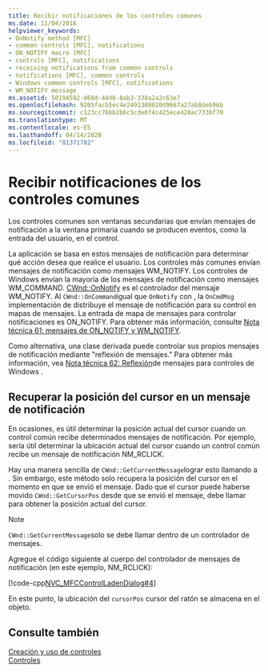 ```yaml
---
title: Recibir notificaciones de los controles comunes
ms.date: 11/04/2016
helpviewer_keywords:
- OnNotify method [MFC]
- common controls [MFC], notifications
- ON_NOTIFY macro [MFC]
- controls [MFC], notifications
- receiving notifications from common controls
- notifications [MFC], common controls
- Windows common controls [MFC], notifications
- WM_NOTIFY message
ms.assetid: 50194592-d60d-44d0-8ab3-338a2a2c63e7
ms.openlocfilehash: 9205facb5ec4e2491308020d9667a27ab8deb96b
ms.sourcegitcommit: c123cc76bb2b6c5cde6f4c425ece420ac733bf70
ms.translationtype: MT
ms.contentlocale: es-ES
ms.lasthandoff: 04/14/2020
ms.locfileid: "81371782"
---
```

# <a name="receiving-notification-from-common-controls"></a>Recibir notificaciones de los controles comunes

Los controles comunes son ventanas secundarias que envían mensajes de notificación a la ventana primaria cuando se producen eventos, como la entrada del usuario, en el control.

La aplicación se basa en estos mensajes de notificación para determinar qué acción desea que realice el usuario. Los controles más comunes envían mensajes de notificación como mensajes WM_NOTIFY. Los controles de Windows envían la mayoría de los mensajes de notificación como mensajes WM_COMMAND. [CWnd::OnNotify](../mfc/reference/cwnd-class.md#onnotify) es el controlador del mensaje WM_NOTIFY. Al `CWnd::OnCommand`igual que `OnNotify` con , la `OnCmdMsg` implementación de distribuye el mensaje de notificación para su control en mapas de mensajes. La entrada de mapa de mensajes para controlar notificaciones es ON_NOTIFY. Para obtener más información, consulte [Nota técnica 61: mensajes de ON_NOTIFY y WM_NOTIFY](../mfc/tn061-on-notify-and-wm-notify-messages.md).

Como alternativa, una clase derivada puede controlar sus propios mensajes de notificación mediante "reflexión de mensajes." Para obtener más información, vea [Nota técnica 62: Reflexión](../mfc/tn062-message-reflection-for-windows-controls.md)de mensajes para controles de Windows .

## <a name="retrieving-the-cursor-position-in-a-notification-message"></a>Recuperar la posición del cursor en un mensaje de notificación

En ocasiones, es útil determinar la posición actual del cursor cuando un control común recibe determinados mensajes de notificación. Por ejemplo, sería útil determinar la ubicación actual del cursor cuando un control común recibe un mensaje de notificación NM_RCLICK.

Hay una manera sencilla de `CWnd::GetCurrentMessage`lograr esto llamando a . Sin embargo, este método solo recupera la posición del cursor en el momento en que se envió el mensaje. Dado que el cursor puede haberse movido `CWnd::GetCursorPos` desde que se envió el mensaje, debe llamar para obtener la posición actual del cursor.

> [!NOTE]
> `CWnd::GetCurrentMessage`solo se debe llamar dentro de un controlador de mensajes.

Agregue el código siguiente al cuerpo del controlador de mensajes de notificación (en este ejemplo, NM_RCLICK):

[!code-cpp[NVC_MFCControlLadenDialog#4](../mfc/codesnippet/cpp/receiving-notification-from-common-controls_1.cpp)]

En este punto, la ubicación del `cursorPos` cursor del ratón se almacena en el objeto.

## <a name="see-also"></a>Consulte también

[Creación y uso de controles](../mfc/making-and-using-controls.md)<br/>
[Controles](../mfc/controls-mfc.md)
